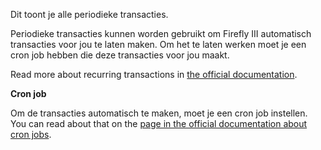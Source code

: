 Dit toont je alle periodieke transacties.

Periodieke transacties kunnen worden gebruikt om Firefly III automatisch transacties voor jou te laten maken. Om het te laten werken moet je een cron job hebben die deze transacties voor jou maakt.

Read more about recurring transactions in [the official documentation](https://docs.firefly-iii.org/advanced-concepts/recurring).

**Cron job**

Om de transacties automatisch te maken, moet je een cron job instellen. You can read about that on the [page in the official documentation about cron jobs](https://docs.firefly-iii.org/advanced-installation/cron).